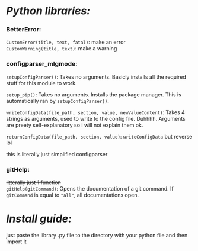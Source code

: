 # _Python libraries:_
### BetterError:
`CustomError(title, text, fatal)`: make an error  
`CustomWarning(title, text)`: make a warning
### configparser_mlgmode:

`setupConfigParser()`: Takes no arguments. Basicly installs all the required stuff for this module to work.

`setup_pip()`: Takes no arguments. Installs the package manager. This is automatically ran by `setupConfigParser()`.

`writeConfigData(file_path, section, value, newValueContent)`: Takes 4 strings as arguments, used to write to the config file. Duhhhh. Arguments are preety self-explanatory so i will not explain them ok.

`returnConfigData(file_path, section, value)`: `writeConfigData` but reverse lol

this is literally just simplified configparser

### gitHelp:
~~litterally just 1 function~~  
`gitHelp(gitCommand)`: Opens the documentation of a git command. If `gitCommand` is equal to `"all"`, all documentations open.

# _Install guide:_
just paste the library .py file to the directory with your python file and then import it
